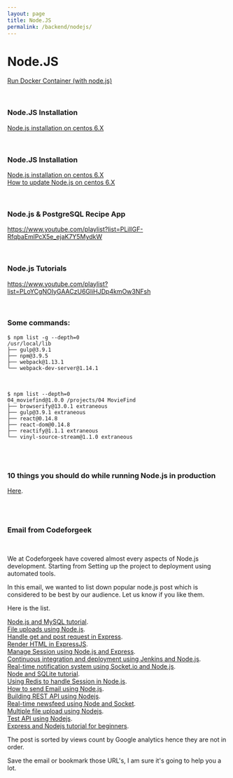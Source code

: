 ```yaml
---
layout: page
title: Node.JS
permalink: /backend/nodejs/
---
```


# Node.JS



<a href="/env/docker/run-container/">Run Docker Container (with node.js)</a>

<br/>

### Node.JS Installation

[Node.js installation on centos 6.X](/backend/nodejs/installation-on-centos-6/)

<br/>

### Node.JS Installation

[Node.js installation on centos 6.X](/backend/nodejs/installation-on-centos-6/)  
[How to update Node.js on centos 6.X](/backend/nodejs/update-nodejs-on-centos-6/)


<br/>

### Node.js & PostgreSQL Recipe App
https://www.youtube.com/playlist?list=PLillGF-RfqbaEmlPcX5e_ejaK7Y5MydkW


<br/>

### Node.js Tutorials
https://www.youtube.com/playlist?list=PLoYCgNOIyGAACzU6GliHJDp4kmOw3NFsh


<br/>

### Some commands:


    $ npm list -g --depth=0
    /usr/local/lib
    ├── gulp@3.9.1
    ├── npm@3.9.5
    ├── webpack@1.13.1
    └── webpack-dev-server@1.14.1


<br/>

    $ npm list --depth=0
    04_moviefind@1.0.0 /projects/04 MovieFind
    ├── browserify@13.0.1 extraneous
    ├── gulp@3.9.1 extraneous
    ├── react@0.14.8
    ├── react-dom@0.14.8
    ├── reactify@1.1.1 extraneous
    └── vinyl-source-stream@1.1.0 extraneous



<br/>
<br/>

### 10 things you should do while running Node.js in production


<a href="https://codeforgeek.com/2016/09/10-things-running-node-js-production/" rel="nofollow">Here</a>.  

<br/>
<br/>

### Email from Codeforgeek

<br/>

We at Codeforgeek have covered almost every aspects of Node.js development. Starting from Setting up the project to deployment using automated tools.

In this email, we wanted to list down popular node.js post which is considered to be best by our audience. Let us know if you like them.

Here is the list.

<a href="https://codeforgeek.com/2015/01/nodejs-mysql-tutorial/" rel="nofollow">Node.js and MySQL tutorial</a>.  
<a href="https://codeforgeek.com/2014/11/file-uploads-using-node-js/" rel="nofollow">File uploads using Node.js</a>.  
<a href="https://codeforgeek.com/2014/09/handle-get-post-request-express-4/" rel="nofollow">Handle get and post request in Express</a>.  
<a href="https://codeforgeek.com/2015/01/render-html-file-expressjs/" rel="nofollow">Render HTML in ExpressJS</a>.  
<a href="https://codeforgeek.com/2014/09/manage-session-using-node-js-express-4/" rel="nofollow">Manage Session using Node.js and Express</a>.  
<a href="https://codeforgeek.com/2016/04/continuous-integration-deployment-jenkins-node-js/" rel="nofollow">Continuous integration and deployment using Jenkins and Node.js</a>.  
<a href="https://codeforgeek.com/2015/09/real-time-notification-system-using-socket-io/" rel="nofollow">Real-time notification system using Socket.io and Node.js</a>.  
<a href="https://codeforgeek.com/2014/07/node-sqlite-tutorial/" rel="nofollow">Node and SQLite tutorial</a>.  
<a href="https://codeforgeek.com/2015/07/using-redis-to-handle-session-in-node-js/" rel="nofollow">Using Redis to handle Session in Node.js</a>.  
<a href="https://codeforgeek.com/2014/07/send-e-mail-node-js/" rel="nofollow">How to send Email using Node.js</a>.  
<a href="https://codeforgeek.com/2015/03/restful-api-node-and-express-4/" rel="nofollow">Building REST API using Nodejs</a>.  
<a href="https://codeforgeek.com/2015/03/real-time-app-socket-io/" rel="nofollow">Real-time newsfeed using Node and Socket</a>.  
<a href="https://codeforgeek.com/2016/01/multiple-file-upload-node-js/" rel="nofollow">Multiple file upload using Nodejs</a>.  
<a href="https://codeforgeek.com/2015/07/unit-testing-nodejs-application-using-mocha/" rel="nofollow">Test API using Nodejs</a>.  
<a href="https://codeforgeek.com/2014/06/express-nodejs-tutorial/" rel="nofollow">Express and Nodejs tutorial for beginners</a>.  




The post is sorted by views count by Google analytics hence they are not in order.

Save the email or bookmark those URL's, I am sure it's going to help you a lot.
